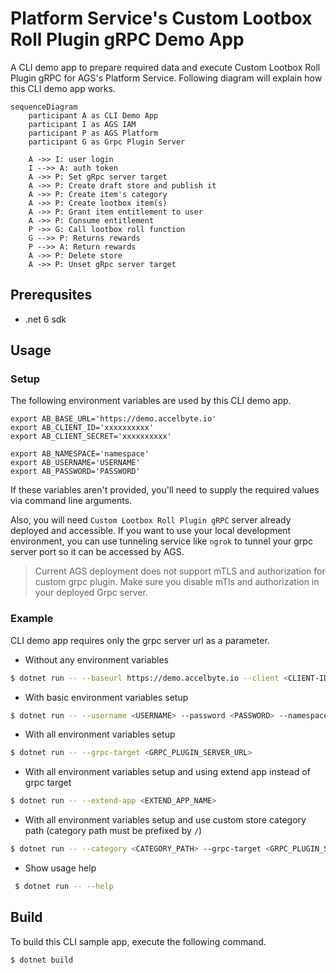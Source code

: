 # Platform Service's Custom Lootbox Roll Plugin gRPC Demo App

A CLI demo app to prepare required data and execute Custom Lootbox Roll Plugin gRPC for AGS's Platform Service.
Following diagram will explain how this CLI demo app works.
```mermaid
sequenceDiagram
    participant A as CLI Demo App
    participant I as AGS IAM
    participant P as AGS Platform
    participant G as Grpc Plugin Server
    
    A ->> I: user login
    I -->> A: auth token
    A ->> P: Set gRpc server target
    A ->> P: Create draft store and publish it
    A ->> P: Create item's category    
    A ->> P: Create lootbox item(s)
    A ->> P: Grant item entitlement to user
    A ->> P: Consume entitlement    
    P ->> G: Call lootbox roll function
    G -->> P: Returns rewards
    P -->> A: Return rewards
    A ->> P: Delete store
    A ->> P: Unset gRpc server target
```

## Prerequsites

* .net 6 sdk

## Usage

### Setup

The following environment variables are used by this CLI demo app.
```
export AB_BASE_URL='https://demo.accelbyte.io'
export AB_CLIENT_ID='xxxxxxxxxx'
export AB_CLIENT_SECRET='xxxxxxxxxx'

export AB_NAMESPACE='namespace'
export AB_USERNAME='USERNAME'
export AB_PASSWORD='PASSWORD'
```
If these variables aren't provided, you'll need to supply the required values via command line arguments.

Also, you will need `Custom Lootbox Roll Plugin gRPC` server already deployed and accessible. If you want to use your local development environment, you can use tunneling service like `ngrok` to tunnel your grpc server port so it can be accessed by AGS.
> Current AGS deployment does not support mTLS and authorization for custom grpc plugin. Make sure you disable mTls and authorization in your deployed Grpc server.


### Example
CLI demo app requires only the grpc server url as a parameter.

- Without any environment variables
```bash
$ dotnet run -- --baseurl https://demo.accelbyte.io --client <CLIENT-ID-VALUE> --secret <CLIENT-SECRET-VALUE> --namespace <NAMESPACE-VALUE> --username <USERNAME> --password <PASSWORD> --grpc-target <GRPC_PLUGIN_SERVER_URL>
```

- With basic environment variables setup
```bash
$ dotnet run -- --username <USERNAME> --password <PASSWORD> --namespace <NAMESPACE-VALUE> --grpc-target <GRPC_PLUGIN_SERVER_URL>
```

- With all environment variables setup
```bash
$ dotnet run -- --grpc-target <GRPC_PLUGIN_SERVER_URL>
```

- With all environment variables setup and using extend app instead of grpc target
```bash
$ dotnet run -- --extend-app <EXTEND_APP_NAME>
```

- With all environment variables setup and use custom store category path (category path must be prefixed by `/`)
```bash
$ dotnet run -- --category <CATEGORY_PATH> --grpc-target <GRPC_PLUGIN_SERVER_URL>
```

- Show usage help
```bash
 $ dotnet run -- --help
```

## Build

To build this CLI sample app, execute the following command.

```bash
$ dotnet build
```